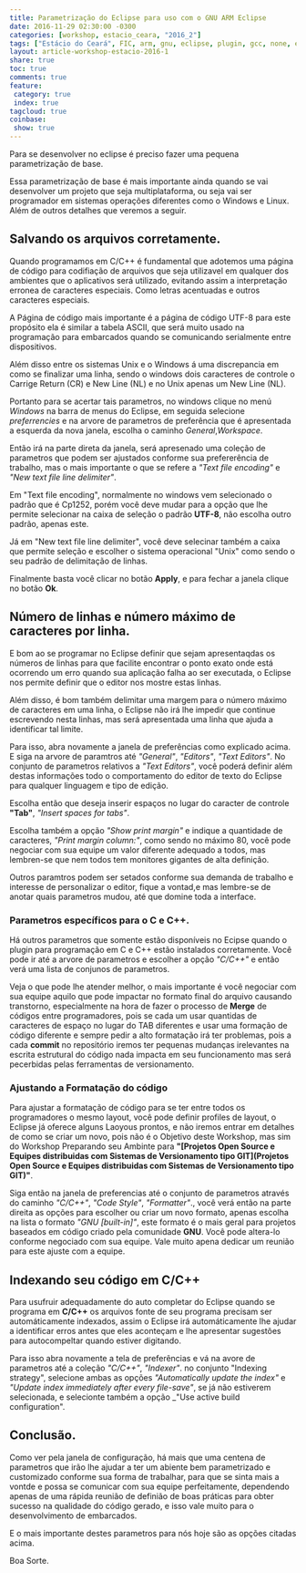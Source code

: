 ```yaml
---
title: Parametrização do Eclipse para uso com o GNU ARM Eclipse
date: 2016-11-29 02:30:00 -0300
categories: [workshop, estacio_ceara, "2016_2"]
tags: ["Estácio do Ceará", FIC, arm, gnu, eclipse, plugin, gcc, none, eabi, Workshop, pranejamento]
layout: article-workshop-estacio-2016-1
share: true
toc: true
comments: true
feature:
 category: true
 index: true
tagcloud: true
coinbase:
 show: true
---
```


Para se desenvolver no eclipse é preciso fazer uma pequena parametrização de base.

<!--more-->

Essa parametrização de base é mais importante ainda quando se vai desenvolver um projeto que seja multiplataforma, ou seja vai ser programador em sistemas operações diferentes como o Windows e Linux. Além de outros detalhes que veremos a seguir.

## Salvando os arquivos corretamente.

Quando programamos em C/C++ é fundamental que adotemos uma página de código para codifiação de arquivos que seja utilizavel em qualquer dos ambientes que o aplicativos será utilizado, evitando assim a interpretação erronea de caracteres especiais. Como letras acentuadas e outros caracteres especiais.

A Página de código mais importante é a página de código UTF-8 para este propósito ela é similar a tabela ASCII, que será muito usado na programação para embarcados quando se comunicando serialmente entre dispositivos.

Além disso entre os sistemas Unix e o Windows á uma discrepancia em como se finalizar uma linha, sendo o windows dois caracteres de controle o Carrige Return (CR) e New Line (NL) e no Unix apenas um New Line (NL).

Portanto para se acertar tais parametros, no windows clique no menú _Windows_ na barra de menus do Eclipse, em seguida selecione _preferrencies_ e na arvore de parametros de preferência que é apresentada a esquerda da nova janela, escolha o caminho _General_,_Workspace_.

Então irá na parte direta da janela, será apresenado uma coleção de parametros que podem ser ajustados conforme sua prefererência de trabalho, mas o mais importante o que se refere a _"Text file encoding"_ e _"New text file line delimiter"_.

Em "Text file encoding", normalmente no windows vem selecionado o padrão que é Cp1252, porém você deve mudar para a opção que lhe permite selecionar na caixa de seleção o padrão **UTF-8**, não escolha outro padrão, apenas este.

Já em "New text file line delimiter", você deve selecinar também a caixa que permite seleção e escolher o sistema operacional "Unix" como sendo o seu padrão de delimitação de linhas.

Finalmente basta você clicar no botão **Apply**, e para fechar a janela clique no botão **Ok**.

## Número de linhas e número máximo de caracteres por linha.

E bom ao se programar no Eclipse definir que sejam apresentaqdas os números de linhas para que facilite encontrar o ponto exato onde está ocorrendo um erro quando sua aplicação falha ao ser executada, o Eclipse nos permite definir que o editor nos mostre estas linhas.

Além disso, é bom também delimitar uma margem para o número máximo de caracteres em uma linha, o Eclipse não irá lhe impedir que continue escrevendo nesta linhas, mas será apresentada uma linha que ajuda a identificar tal limite.

Para isso, abra novamente a janela de preferências como explicado acima. E siga na arvore de paramtros até _"General"_, _"Editors"_, _"Text Editors"_. No conjunto de parametros relativos a _"Text Editors"_, você poderá definir além destas informações todo o comportamento do editor de texto do Eclipse para qualquer linguagem e tipo de edição.

Escolha então que deseja inserir espaços no lugar do caracter de controle **"Tab"**, _"Insert spaces for tabs"_.

Escolha também a opção _"Show print margin"_ e indique a quantidade de caracteres, _"Print margin column:"_, como sendo no máximo 80, você pode negociar com sua equipe um valor diferente adequado a todos, mas lembren-se que nem todos tem monitores gigantes de alta definição.

Outros paramtros podem ser setados conforme sua demanda de trabalho e interesse de personalizar o editor, fique a vontad,e mas lembre-se de anotar quais parametros mudou, até que domine toda a interface.

### Parametros específicos para o C e C++.

Há outros parametros que somente estão disponíveis no Ecipse quando o plugin para programação em C e C++ estão instalados corretamente. Você pode ir até a arvore de parametros e escolher a opção _"C/C++"_ e então verá uma lista de conjunos de parametros.

Veja o que pode lhe atender melhor, o mais importante é você negociar com sua equipe aquilo que pode impactar no formato final do arquivo causando transtorno, especialmente na hora de fazer o processo de **Merge** de códigos entre programadores, pois se cada um usar quantidas de caracteres de espaço no lugar do TAB diferentes e usar uma formação de código diferente e sempre pedir a alto formatação irá ter problemas, pois a cada **commit** no repositório iremos ter pequenas mudanças irelevantes na escrita estrutural do código nada impacta em seu funcionamento mas será pecerbidas pelas ferramentas de versionamento.

### Ajustando a Formatação do código

Para ajustar a formatação de código para se ter entre todos os programadores o mesmo layout, você pode definir profiles de layout, o Eclipse já oferece alguns Laoyous prontos, e não iremos entrar em detalhes de como se criar um novo, pois não é o Objetivo deste Workshop, mas sim do Workshop Preparando seu Ambinte para **"[Projetos Open Source e Equipes distribuidas com Sistemas de Versionamento tipo GIT](Projetos Open Source e Equipes distribuidas com Sistemas de Versionamento tipo GIT)"**.

Siga então na janela de preferencias até o conjunto de parametros através do caminho _"C/C++"_, _"Code Style"_, _"Formatter"_., você verá então na parte direita as opções para escolher ou criar um novo formato, apenas escolha na lista o formato _"GNU [built-in]"_, este formato é o mais geral para projetos baseados em código criado pela comunidade **GNU**. Você pode altera-lo conforme negociado com sua equipe. Vale muito apena dedicar um reunião para este ajuste com a equipe.

## Indexando seu código em C/C++

Para usufruir adequadamente do auto completar do Eclipse quando se programa em **C/C++** os arquivos fonte de seu programa precisam ser automáticamente indexados, assim o Eclipse irá automáticamente lhe ajudar a identificar erros antes que eles aconteçam e lhe apresentar sugestões para autocompeltar quando estiver digitando.

Para isso abra novamente a tela de preferências e vá na avore de parametros até a coleção _"C/C++"_, _"Indexer"_. no conjunto "Indexing strategy", selecione ambas as opções _"Automatically update the index"_ e _"Update index immediately after every file-save"_, se já não estiverem selecionada, e selecionte também a opção _"Use active build configuration".

## Conclusão.

Como ver pela janela de configuração, há mais que uma centena de parametros que irão lhe ajudar a ter um abiente bem parametrizado e customizado conforme sua forma de trabalhar, para que se sinta mais a vontde e possa se comunicar com sua equipe perfeitamente, dependendo apenas de uma rápida reunião de definião de boas práticas para obter sucesso na qualidade do código gerado, e isso vale muito para o desenvolvimento de embarcados.

E o mais importante destes parametros para nós hoje são as opções citadas acima.

Boa Sorte.


